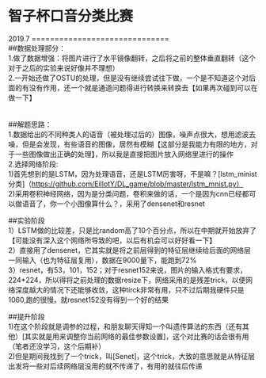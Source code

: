 # 智子杯口音分类比赛<br>
2019.7
==============================<br>
##数据处理部分：<br>
1.做了数据增强：将图片进行了水平镜像翻转，之后将之前的整体垂直翻转（这个对于之后的实验来说好像并不理想）<br>
2.一开始还做了OSTU的处理，但是没有继续尝试往下做，一个是不知道这个对后面的有没有作用，还一个就是通道问题得进行转换来转换去【如果再次碰到可以在做一下】<br>
<br>
<br>
##解题思路：<br>
1.数据给出的不同种类人的语音（被处理过后的）图像，噪声点很大，想用滤波去噪，但是会发现，有些语音的图像，居然有模糊【这部分是我能力有限的地方，对于一些图像做出正确的处理】，所以我是直接把图片放入网络里进行的操作<br>
2.选择网络阶段:<br>
1)首先想到的是LSTM，因为处理语音，还是LSTM厉害呀，不是嘛？[lstm_minist分类]（https://github.com/EillotY/DL_game/blob/master/lstm_mnist.py）<br>
2)采用卷积神经网络，因为是分类问题，卷积来做的话，一个是因为cnn已经都可以做语音了，你一个小图像算什么？，采用了densenet和resnet<br>

##实验阶段<br>
1）LSTM做的比较差，只是比random高了10个百分点，所以在中期就开始放弃了【可能没有深入这个网络所导致的吧，以后有机会可以好好看一下】<br>
2）直接用了densenet，它其实就是将之前层得到的特征层继续给后面的网络层一同输入（也为特征层复用），数据在9000量下，能跑到72%<br>
3）resnet，有53，101，152；对于resnet152来说，图片的输入格式有要求，224*224，所以得将之前处理的数据resize下，网络采用的是残差trick，以便网络深度越大的情况下还能够收敛，这种tirck非常有用，只不过后期我硬件只是1060,跑的很慢，就resnet152没有得到一个好的结果<br>

##提升阶段<br>
1)在这个阶段就是调参的过程，和朋友聊天得知一个叫遗传算法的东西（还有其他）[其实就是用来调整你当前网络的最佳参数设置]，这个对比赛的话会很有用（笔者还没学习，这个后期补）<br>
2)但是期间我找到了一个trick，叫[Senet]，这个trick，大致的意思就是从特征层出发将一些对后续网络层没用的就不传递了，有用的就往后传递<br>


